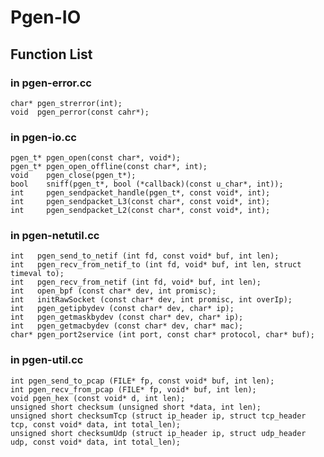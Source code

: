 # Pgen-IO

## Function List

### in pgen-error.cc

	char* pgen_strerror(int);
	void  pgen_perror(const cahr*);

### in pgen-io.cc

	pgen_t* pgen_open(const char*, void*);
	pgen_t* pgen_open_offline(const char*, int);
	void    pgen_close(pgen_t*);
	bool    sniff(pgen_t*, bool (*callback)(const u_char*, int));
	int     pgen_sendpacket_handle(pgen_t*, const void*, int);
	int     pgen_sendpacket_L3(const char*, const void*, int);
	int     pgen_sendpacket_L2(const char*, const void*, int);

### in pgen-netutil.cc

	int   pgen_send_to_netif (int fd, const void* buf, int len);
	int   pgen_recv_from_netif_to (int fd, void* buf, int len, struct timeval to);
	int   pgen_recv_from_netif (int fd, void* buf, int len);
	int   open_bpf (const char* dev, int promisc);
	int   initRawSocket (const char* dev, int promisc, int overIp);
	int   pgen_getipbydev (const char* dev, char* ip);
	int   pgen_getmaskbydev (const char* dev, char* ip);
	int   pgen_getmacbydev (const char* dev, char* mac);
	char* pgen_port2service (int port, const char* protocol, char* buf);

### in pgen-util.cc

	int pgen_send_to_pcap (FILE* fp, const void* buf, int len);
	int pgen_recv_from_pcap (FILE* fp, void* buf, int len);
	void pgen_hex (const void* d, int len);
	unsigned short checksum (unsigned short *data, int len);
	unsigned short checksumTcp (struct ip_header ip, struct tcp_header tcp, const void* data, int total_len);
	unsigned short checksumUdp (struct ip_header ip, struct udp_header udp, const void* data, int total_len);
